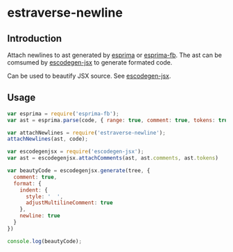 # estraverse-newline

## Introduction

Attach newlines to ast generated by [esprima](https://github.com/ariya/esprima) or [esprima-fb](https://github.com/facebook/esprima). The ast can be comsumed by [escodegen-jsx](https://github.com/ng-vu/escodegen-jsx) to generate formated code.

Can be used to beautify JSX source. See [escodegen-jsx](https://github.com/ng-vu/escodegen-jsx).

## Usage

```js
var esprima = require('esprima-fb');
var ast = esprima.parse(code, { range: true, comment: true, tokens: true });

var attachNewlines = require('estraverse-newline');
attachNewlines(ast, code);

var escodegenjsx = require('escodegen-jsx');
var ast = escodegenjsx.attachComments(ast, ast.comments, ast.tokens)

var beautyCode = escodegenjsx.generate(tree, {
  comment: true,
  format: {
    indent: {
      style: '  ',
      adjustMultilineComment: true
    },
    newline: true
  }
})

console.log(beautyCode);
```
